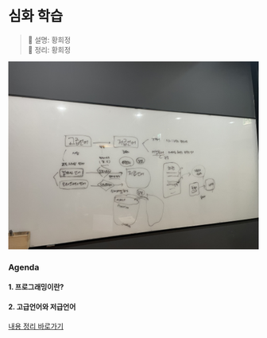 # 심화 학습
> 👩‍ 설명: 황희정<br/>
> 📝 정리: 황희정

![1회차-심화-칠판사진](../img/심화/01회차심화-황희정칠판.jpeg)

### Agenda

#### 1. 프로그래밍이란?
#### 2. 고급언어와 저급언어

[내용 정리 바로가기](https://github.com/goatFE/TIL/blob/main/JavaScript/%ED%94%84%EB%A1%9C%EA%B7%B8%EB%9E%98%EB%B0%8D%EC%9D%B4%EB%9E%80(%EC%A0%80%EA%B8%89%EC%96%B8%EC%96%B4%EC%99%80%EA%B3%A0%EA%B8%89%EC%96%B8%EC%96%B4).md)
